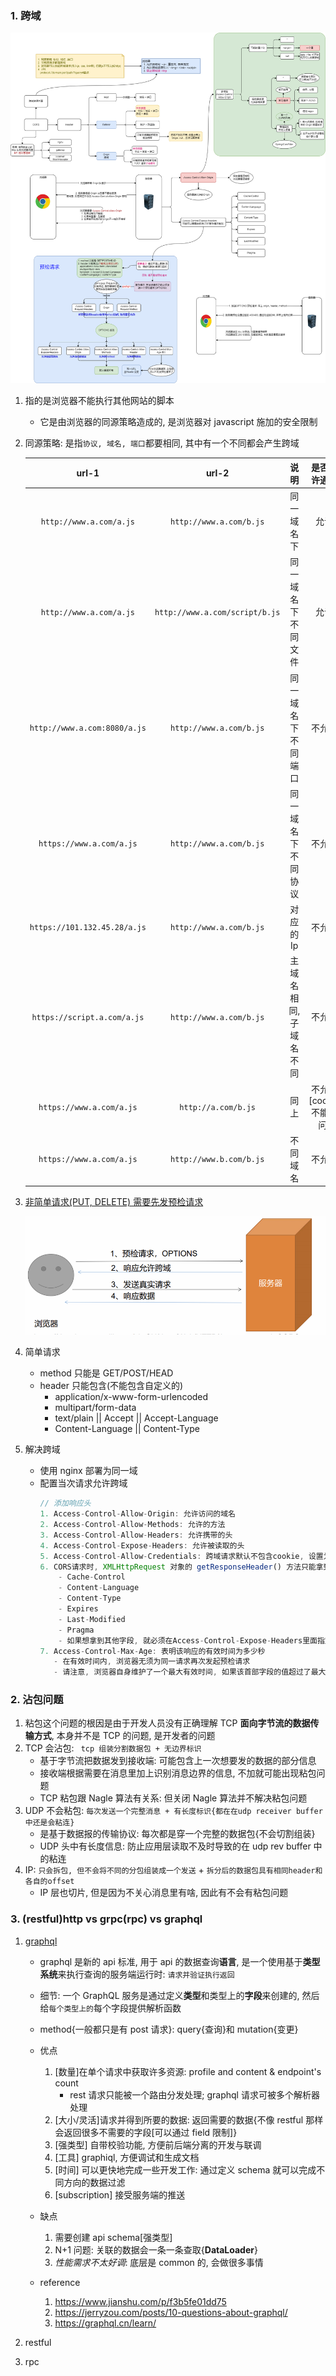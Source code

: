 ### 1. 跨域

![avatar](/static/image/common/http/http-cors.png)

1. 指的是浏览器不能执行其他网站的脚本

   - 它是由浏览器的同源策略造成的, 是浏览器对 javascript 施加的安全限制

2. 同源策略: 是指`协议, 域名, 端口`都要相同, 其中有一个不同都会产生跨域

   |            url-1             |             url-2              |          说明          |      是否允许通信       |
   | :--------------------------: | :----------------------------: | :--------------------: | :---------------------: |
   |   `http://www.a.com/a.js`    |    `http://www.a.com/b.js`     |       同一域名下       |          允许           |
   |   `http://www.a.com/a.js`    | `http://www.a.com/script/b.js` |   同一域名下不同文件   |          允许           |
   | `http://www.a.com:8080/a.js` |    `http://www.a.com/b.js`     |   同一域名下不同端口   |         不允许          |
   |   `https://www.a.com/a.js`   |    `http://www.a.com/b.js`     |   同一域名下不同协议   |         不允许          |
   | `https://101.132.45.28/a.js` |    `http://www.a.com/b.js`     |       对应的 Ip        |         不允许          |
   | `https://script.a.com/a.js`  |    `http://www.a.com/b.js`     | 主域名相同, 子域名不同 |         不允许          |
   |   `https://www.a.com/a.js`   |      `http://a.com/b.js`       |          同上          | 不允许[cookie 不能访问] |
   |   `https://www.a.com/a.js`   |    `http://www.b.com/b.js`     |        不同域名        |         不允许          |

3. [非简单请求(PUT, DELETE) 需要先发预检请求](https://developer.mozilla.org/zh-CN/docs/Web/HTTP/Access_control_CORS)

   ![avatar](/static/image/common/http/cross-domain.png)

4. 简单请求

   - method 只能是 GET/POST/HEAD
   - header 只能包含(不能包含自定义的)
     - application/x-www-form-urlencoded
     - multipart/form-data
     - text/plain || Accept || Accept-Language
     - Content-Language || Content-Type

5. 解决跨域

   - 使用 nginx 部署为同一域
   - 配置当次请求允许跨域
     ```js
     // 添加响应头
     1. Access-Control-Allow-Origin: 允许访问的域名
     2. Access-Control-Allow-Methods: 允许的方法
     3. Access-Control-Allow-Headers: 允许携带的头
     4. Access-Control-Expose-Headers: 允许被读取的头
     5. Access-Control-Allow-Credentials: 跨域请求默认不包含cookie, 设置为true可以包含 cookie
     6. CORS请求时, XMLHttpRequest 对象的 getResponseHeader() 方法只能拿到6个基本字段:
         - Cache-Control
         - Content-Language
         - Content-Type
         - Expires
         - Last-Modified
         - Pragma
         - 如果想拿到其他字段, 就必须在Access-Control-Expose-Headers里面指定
     7. Access-Control-Max-Age: 表明该响应的有效时间为多少秒
        - 在有效时间内, 浏览器无须为同一请求再次发起预检请求
        - 请注意, 浏览器自身维护了一个最大有效时间, 如果该首部字段的值超过了最大有效时间, 将不会生效
     ```

### 2. 沾包问题

1. 粘包这个问题的根因是由于开发⼈员没有正确理解 TCP **⾯向字节流的数据传输⽅式**, 本身并不是 TCP 的问题, 是开发者的问题
2. TCP 会沾包: ` tcp 组装分割数据包 + 无边界标识`
   - 基于字节流把数据发到接收端: 可能包含上⼀次想要发的数据的部分信息
   - 接收端根据需要在消息⾥加上识别消息边界的信息, 不加就可能出现粘包问题
   - TCP 粘包跟 Nagle 算法有关系: 但关闭 Nagle 算法并不解决粘包问题
3. UDP 不会粘包: `每次发送一个完整消息 + 有长度标识{都在在udp receiver buffer 中还是会粘连}`
   - 是基于数据报的传输协议: 每次都是穿一个完整的数据包{不会切割组装}
   - UDP 头中有长度信息: 防止应用层读取不及时导致的在 udp rev buffer 中的粘连
4. IP: `只会拆包, 但不会将不同的分包组装成一个发送` + `拆分后的数据包具有相同header和各自的offset`
   - IP 层也切⽚, 但是因为不关⼼消息⾥有啥, 因此有不会有粘包问题

### 3. (restful)http vs grpc(rpc) vs graphql

1. [graphql](https://graphql.cn/learn/)

   - graphql 是新的 api 标准, 用于 api 的数据查询**语言**, 是一个使用基于**类型系统**来执行查询的服务端运行时: `请求并验证执行返回`
   - 细节: 一个 GraphQL 服务是通过定义**类型**和类型上的**字段**来创建的, 然后给`每个类型上的`每个字段提供解析函数
   - method{一般都只是有 post 请求}: query{查询}和 mutation{变更}
   - 优点

     1. [数量]在单个请求中获取许多资源: profile and content & endpoint's count
        - rest 请求只能被一个路由分发处理; graphql 请求可被多个解析器处理
     2. [大小/灵活]请求并得到所要的数据: 返回需要的数据{不像 restful 那样会返回很多不需要的字段[可以通过 field 限制]}
     3. [强类型] 自带校验功能, 方便前后端分离的开发与联调
     4. [工具] graphiql, 方便调试和生成文档
     5. [时间] 可以更快地完成一些开发工作: 通过定义 schema 就可以完成不同方向的数据过滤
     6. [subscription] 接受服务端的推送

   - 缺点
     1. 需要创建 api schema[强类型]
     2. N+1 问题: 关联的数据会一条一条查取{**DataLoader**}
     3. _性能需求不太好调_: 底层是 common 的, 会做很多事情
   - reference
     1. https://www.jianshu.com/p/f3b5fe01dd75
     2. https://jerryzou.com/posts/10-questions-about-graphql/
     3. https://graphql.cn/learn/

2. restful
3. rpc

